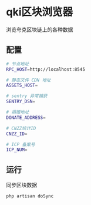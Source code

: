# qki区块浏览器
浏览夸克区块链上的各种数据

## 配置

```bash
# 节点地址
RPC_HOST=http://localhost:8545

# 静态文件 CDN 地址
ASSETS_HOST=

# sentry 异常捕获
SENTRY_DSN=

# 捐赠地址
DONATE_ADDRESS=

# CNZZ统计ID
CNZZ_ID=

# ICP 备案号
ICP_NUM=
```
## 运行
同步区块数据
```
php artisan doSync
```
